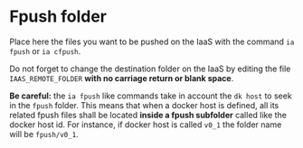 # Fpush folder

Place here the files you want to be pushed on the IaaS with the command ```ia fpush``` or ```ia cfpush```.

Do not forget to change the destination folder on the IaaS by editing the file ```IAAS_REMOTE_FOLDER``` **with no carriage return or blank space**.

**Be careful:** the ```ia fpush``` like commands take in account the ```dk host``` to seek in the ```fpush``` folder. This means that when a docker host is defined, all its related fpush files shall be located **inside a fpush subfolder** called like the docker host id. For instance, if docker host is called ```v0_1``` the folder name will be ```fpush/v0_1```.
